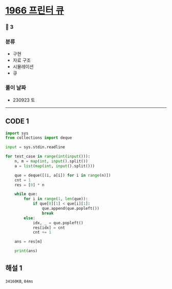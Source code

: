 # [1966 프린터 큐](https://www.acmicpc.net/problem/1966)

### 🥈 3

### 분류

- 구현
- 자료 구조
- 시뮬레이션
- 큐

### 풀이 날짜

- 230923 토

---

## CODE 1

```python
import sys
from collections import deque

input = sys.stdin.readline

for test_case in range(int(input())):
    n, m = map(int, input().split())
    a = list(map(int, input().split()))

    que = deque([(i, a[i]) for i in range(n)])
    cnt = 1
    res = [0] * n

    while que:
        for i in range(1, len(que)):
            if que[0][1] < que[i][1]:
                que.append(que.popleft())
                break
        else:
            idx, _ = que.popleft()
            res[idx] = cnt
            cnt += 1

    ans = res[m]

    print(ans)
```

## 해설 1

`34160KB`, `84ms`
